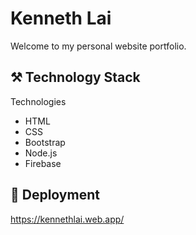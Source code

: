 # Kenneth Lai

Welcome to my personal website portfolio.

## :hammer_and_pick: Technology Stack

Technologies
* HTML
* CSS
* Bootstrap
* Node.js
* Firebase

## :rocket: Deployment
https://kennethlai.web.app/
